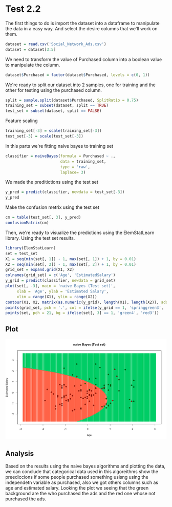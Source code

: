 # Test 2.2

The first things to do is import the dataset into a dataframe to manipulate the data in a easy way. And select the desire columns that we'll work on them.

```R
dataset = read.csv('Social_Network_Ads.csv')
dataset = dataset[3:5]
```

We need to transform the value of Purchased column into a boolean value to manipulate the column.

```R
dataset$Purchased = factor(dataset$Purchased, levels = c(0, 1))
```

We're ready to split our dataset into 2 samples, one for training and the other for testing using the purchased column.

```R
split = sample.split(dataset$Purchased, SplitRatio = 0.75)
training_set = subset(dataset, split == TRUE)
test_set = subset(dataset, split == FALSE)
```

Feature scaling

```R
training_set[-3] = scale(training_set[-3])
test_set[-3] = scale(test_set[-3])
```

In this parts we're fitting naive bayes to training set

```R
classifier = naiveBayes(formula = Purchased ~ .,
                        data = training_set,
                        type = 'raw',
                        laplace= 3)
```

We made the preditictions using the test set

```R
y_pred = predict(classifier, newdata = test_set[-3])
y_pred
```

Make the confusion metrix using the test set

```R
cm = table(test_set[, 3], y_pred)
confusionMatrix(cm)
```

Then, we're ready to visualize the predictions using the ElemStatLearn library. Using the test set results.

```R
library(ElemStatLearn)
set = test_set
X1 = seq(min(set[, 1]) - 1, max(set[, 1]) + 1, by = 0.01)
X2 = seq(min(set[, 2]) - 1, max(set[, 2]) + 1, by = 0.01)
grid_set = expand.grid(X1, X2)
colnames(grid_set) = c('Age', 'EstimatedSalary')
y_grid = predict(classifier, newdata = grid_set)
plot(set[, -3], main = 'naive Bayes (Test set)',
     xlab = 'Age', ylab = 'Estimated Salary',
     xlim = range(X1), ylim = range(X2))
contour(X1, X2, matrix(as.numeric(y_grid), length(X1), length(X2)), add = TRUE)
points(grid_set, pch = '.', col = ifelse(y_grid == 1, 'springgreen3', 'tomato'))
points(set, pch = 21, bg = ifelse(set[, 3] == 1, 'green4', 'red3'))
```

## Plot

![plot1](plot.png)

## Analysis

Based on the results using the naive bayes algorithms and plotting the data, we can conclude that categorical data used in this algoreithms show the preediccions if some people purchased something usisng using the independetn variable as purchased, also we got others columns such as age and estimated salary. Looking the plot we seeing that the green background are the who purchased the ads and the red one whose not purchased the ads.
